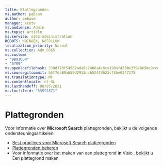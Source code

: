 ```yaml
---
title: Plattegronden
ms.author: pebaum
author: pebaum
manager: scotv
ms.audience: Admin
ms.topic: article
ms.service: o365-administration
ROBOTS: NOINDEX, NOFOLLOW
localization_priority: Normal
ms.collection: Adm_O365
ms.custom:
- "9003034"
- "5789"
ms.openlocfilehash: 330d778f54567ada5a2408a4e6ca1984f4380e37948e98e9ccda7c3f1c8cb30d
ms.sourcegitcommit: b5f7da89a650d2915dc652449623c78be6247175
ms.translationtype: MT
ms.contentlocale: nl-NL
ms.lasthandoff: 08/05/2021
ms.locfileid: "53992871"
---
```

# <a name="floor-plans"></a>Plattegronden

Voor informatie over **Microsoft Search** plattegronden, bekijkt u de volgende ondersteuningsartikelen:
- [Best practices voor Microsoft Search plattegronden](https://docs.microsoft.com/microsoftsearch/floorplans-bestpractices)  
- [Plattegronden beheren](https://docs.microsoft.com/microsoftsearch/manage-floorplans)  
- Voor informatie over het maken van een plattegrond **in** Visio , [bekijkt](https://support.office.com/article/create-a-floor-plan-ec17da08-64aa-4ead-9b9b-35e821645791) u Een plattegrond maken